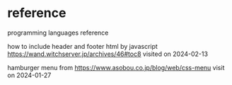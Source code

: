 # reference
programming languages reference

how to include header and footer html by javascript
<https://wand.witchserver.jp/archives/46#toc8>
visited on 2024-02-13

hamburger menu from
<https://www.asobou.co.jp/blog/web/css-menu>
visit on 2024-01-27
